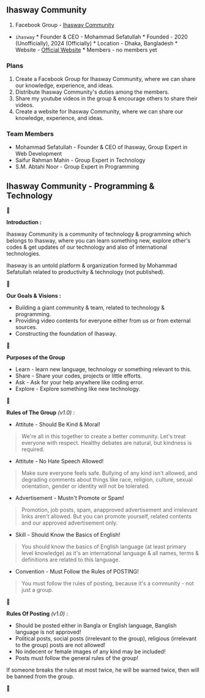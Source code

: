 ## Ihasway Community
1. Facebook Group - [Ihasway Community](https://www.facebook.com/groups/ihasway)
* `ihasway`
       * Founder & CEO - Mohammad Sefatullah
       * Founded - 2020 (Unofficially), 2024 (Officially)
       * Location - Dhaka, Bangladesh
       * Website - [Official Website](https://ihasway.github.io)
       * Members - no members yet

### Plans
1. Create a Facebook Group for Ihasway Community, where we can share our knowledge, experience, and ideas.
2. Distribute Ihasway Community's duties among the members.
3. Share my youtube videos in the group & encourage others to share their videos.
4. Create a website for Ihasway Community, where we can share our knowledge, experience, and ideas.

### Team Members
* Mohammad Sefatullah - Founder & CEO of Ihasway, Group Expert in Web Development
* Saifur Rahman Mahin - Group Expert in Technology
* S.M. Abtahi Noor - Group Expert in Programming




## **Ihasway Community - Programming & Technology**

🌺

**Introduction :**

Ihasway Community is a community of technology & programming which belongs to Ihasway, where you can learn something new, explore other's codes & get updates of our technology and also of international technologies.

Ihasway is an untold platform & organization formed by Mohammad Sefatullah related to productivity & technology (not published).

🌺

**Our Goals & Visions :**
* Building a giant community & team, related to technology & programming.
* Providing video contents for everyone either from us or from external sources.
* Constructing the foundation of Ihasway.

🌺

**Purposes of the Group**
* Learn - learn new language, technology or something relevant to this.
* Share - Share your codes, projects or little efforts.
* Ask - Ask for your help anywhere like coding error.
* Explore - Explore something like new technology.

🌺

**Rules of The Group** *(v1.0)* :
* Attitute - Should Be Kind & Moral!
> We're  all in this together to create a better community. Let's treat everyone  with respect. Healthy debates are natural, but kindness is required.
* Attitute - No Hate Speech Allowed!
> Make sure everyone feels safe. Bullying of any kind isn't allowed, and degrading comments about things like race, religion, culture, sexual orientation, gender or identity will not be tolerated.
* Advertisement - Mustn't Promote or Spam!
> Promotion, job posts, spam, anapproved advertisement and irrelevant links aren't allowed. But you can promote yourself, related contents and our approved advertisement only.
* Skill - Should Know the Basics of English!
> You should know the basics of English language (at least primary level knowledge) as it's an international language & all names, terms & definitions are related to this language.
* Convention - Must Follow the Rules of POSTING!
> You must follow the rules of posting, because it's a community - not just a group.

🌺

**Rules Of Posting** *(v1.0)* :
* Should be posted either in Bangla or English language, Banglish language is not approved!
* Political posts, social posts (irrelevant to the group), religious (irrelevant to the group) posts are not allowed!
* No indecent or female images of any kind may be included!
* Posts must follow the general rules of the group!

If someone breaks the rules at most twice, he will be warned twice, then will be banned from the group.

🌺